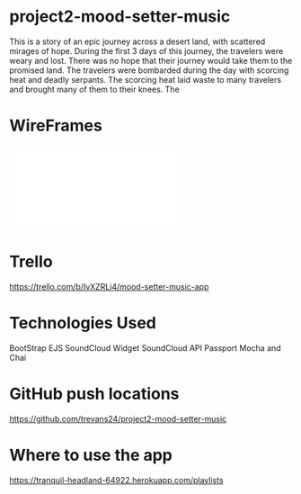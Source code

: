 # project2-mood-setter-music

This is a story of an epic journey across a desert land, with scattered mirages of hope. During the first 3 days of this journey, the travelers were weary and lost. There was no hope that their journey would take them to the promised land. The travelers were bombarded during the day with scorcing heat and deadly serpants. The scorcing heat laid waste to many travelers and brought many of them to their knees. The 

# WireFrames
![](mood-setter-music.pdf)

# Trello
https://trello.com/b/IvXZRLi4/mood-setter-music-app

# Technologies Used
BootStrap
EJS
SoundCloud Widget
SoundCloud API
Passport
Mocha and Chai


# GitHub push locations
https://github.com/trevans24/project2-mood-setter-music

# Where to use the app
https://tranquil-headland-64922.herokuapp.com/playlists
